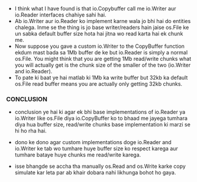 - I think what I have found is that io.Copybuffer call me io.Writer aur io.Reader interfaces chahiye sahi hai. 
- Ab io.Writer aur io.Reader ko implement karne wala jo bhi hai do entities chalega. Inme se the thing is jo base writer/readers hain jaise os.File ke un sabka default buffer size hota hai jitna wo read karta hai ek chunk me. 
- Now suppose you gave a custom io.Writer to the CopyBuffer function ekdum mast bada sa 1Mb buffer de ke but io.Reader is simply a normal os.File. You might think that you are getting 1Mb read/write chunks what you will actually get is the chunk size of the smaller of the two (io.Writer and io.Reader).
- To pate ki baat ye hai matlab ki 1Mb ka write buffer but 32kb ka default os.File read buffer means you are actually only getting 32kb chunks.

### CONCLUSION
- conclusion ye hai ki agar ek bhi base implementations of io.Reader ya io.Writer like os.File diya io.CopyBuffer ko to bhaad me jayega tumhara diya hua buffer size, read/write chunks base implementation ki marzi se hi ho rha hai.
- dono ke dono agar custom implementations doge io.Reader and io.Writer ke tab wo tumhare huye buffer size ko respect karega aur tumhare bataye huye chunks me read/write karega.

- isse bhangde se accha tha manually os.Read and os.Write karke copy simulate kar leta par ab khair dobara nahi likhunga bohot ho gaya.